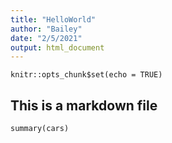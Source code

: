 ```yaml
---
title: "HelloWorld"
author: "Bailey"
date: "2/5/2021"
output: html_document
---
```


```{r setup, include=FALSE}
knitr::opts_chunk$set(echo = TRUE)
```


## This is a markdown file


```{r cars}
summary(cars)
```


